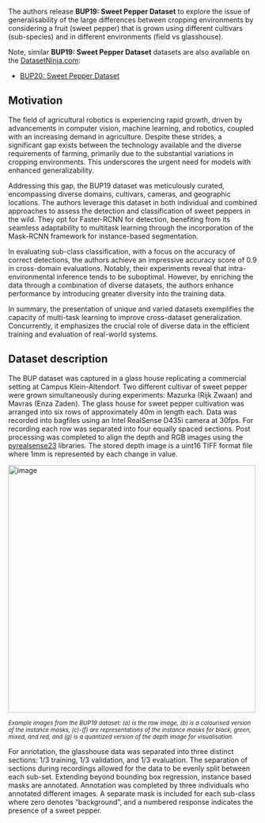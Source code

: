 The authors release **BUP19: Sweet Pepper Dataset** to explore the issue of generalisability of the large differences between cropping environments by considering a fruit (sweet pepper) that is grown using different cultivars (sub-species) and in different environments (field vs glasshouse).

Note, similar **BUP19: Sweet Pepper Dataset** datasets are also available on the [DatasetNinja.com](https://datasetninja.com/):

- [BUP20: Sweet Pepper Dataset](https://datasetninja.com/bup20)


## Motivation

The field of agricultural robotics is experiencing rapid growth, driven by advancements in computer vision, machine learning, and robotics, coupled with an increasing demand in agriculture. Despite these strides, a significant gap exists between the technology available and the diverse requirements of farming, primarily due to the substantial variations in cropping environments. This underscores the urgent need for models with enhanced generalizability.

Addressing this gap, the BUP19 dataset was meticulously curated, encompassing diverse domains, cultivars, cameras, and geographic locations. The authors leverage this dataset in both individual and combined approaches to assess the detection and classification of sweet peppers in the wild. They opt for Faster-RCNN for detection, benefiting from its seamless adaptability to multitask learning through the incorporation of the Mask-RCNN framework for instance-based segmentation.

In evaluating sub-class classification, with a focus on the accuracy of correct detections, the authors achieve an impressive accuracy score of 0.9 in cross-domain evaluations. Notably, their experiments reveal that intra-environmental inference tends to be suboptimal. However, by enriching the data through a combination of diverse datasets, the authors enhance performance by introducing greater diversity into the training data.

In summary, the presentation of unique and varied datasets exemplifies the capacity of multi-task learning to improve cross-dataset generalization. Concurrently, it emphasizes the crucial role of diverse data in the efficient training and evaluation of real-world systems.

## Dataset description

The BUP dataset was captured in a glass house replicating a commercial setting at Campus Klein-Altendorf. Two different cultivar of sweet pepper were grown simultaneously during experiments: Mazurka (Rijk Zwaan) and Mavras (Enza Zaden). The glass house for sweet pepper cultivation was arranged into six rows of approximately 40m in length each. Data was recorded into bagfiles using an Intel RealSense D435i camera at 30fps. For recording each row was separated into
four equally spaced sections. Post processing was completed to align the depth and RGB images using the [pyrealsense23](https://github.com/IntelRealSense/librealsense) libraries. The stored depth image is a uint16 TIFF format file where 1mm is represented by each change in value.

<img src="https://github.com/dataset-ninja/bup19/assets/120389559/a2f03fc9-b4fd-40e4-ac1e-104c73c9816e" alt="image" width="500">

<span style="font-size: smaller; font-style: italic;">Example images from the BUP19 dataset: (a) is the raw image, (b) is a colourised version of the instance masks, \(c\)-(f) are representations of the instance masks for black, green, mixed, and red, and (g) is a quantized version of the depth image for visualisation.</span>

For annotation, the glasshouse data was separated into three distinct sections: 1/3 training, 1/3 validation, and 1/3 evaluation. The separation of sections during recordings allowed for the data to be evenly split between each sub-set. Extending beyond bounding box regression, instance based masks are annotated. Annotation was completed by three individuals who annotated different images. A separate mask is included for each sub-class where zero denotes “background”, and a numbered response indicates the presence of a sweet pepper.
